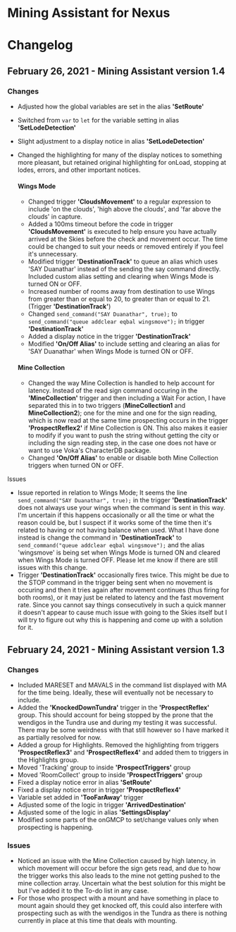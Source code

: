 # Mining Assistant for Nexus
# Changelog

## February 26, 2021 \- Mining Assistant version 1.4
### Changes

- Adjusted how the global variables are set in the alias **'SetRoute'**
- Switched from `var` to `let` for the variable setting in alias **'SetLodeDetection'**
- Slight adjustment to a display notice in alias **'SetLodeDetection'**
- Changed the highlighting for many of the display notices to something more pleasant, but retained original highlighting for onLoad, stopping at lodes, errors, and other important notices.
	
  #### Wings Mode
	- Changed trigger **'CloudsMovement'** to a regular expression to include 'on the clouds', 'high above the clouds', and 'far above the clouds' in capture.
	- Added a 100ms timeout before the code in trigger **'CloudsMovement'** is executed to help ensure you have actually arrived at the Skies before the check and movement occur. The time could be changed to suit your needs or removed entirely if you feel it's unnecessary.
	- Modified trigger **'DestinationTrack'** to queue an alias which uses 'SAY Duanathar' instead of the sending the say command directly. Included custom alias setting and clearing when Wings Mode is turned ON or OFF.
	- Increased number of rooms away from destination to use Wings from greater than or equal to 20, to greater than or equal to 21. (Trigger **'DestinationTrack'**)
	- Changed `send_command("SAY Duanathar", true);` to `send_command("queue addclear eqbal wingsmove");` in trigger **'DestinationTrack'**
	- Added a display notice in the trigger **'DestinationTrack'**
	- Modified **'On/Off Alias'** to include setting and clearing an alias for 'SAY Duanathar' when Wings Mode is turned ON or OFF.

	#### Mine Collection
	- Changed the way Mine Collection is handled to help account for latency. Instead of the read sign command occuring in the **'MineCollection'** trigger and then including a Wait For action, I have separated this in to two triggers (**MineCollection1** and **MineCollection2**); one for the mine and one for the sign reading, which is now read at the same time prospecting occurs in the trigger **'ProspectReflex2'** if Mine Collection is ON. This also makes it easier to modify if you want to push the string without getting the city or including the sign reading step, in the case one does not have or want to use Voka's CharacterDB package.
	- Changed **'On/Off Alias'** to enable or disable both Mine Collection triggers when turned ON or OFF.

Issues

- Issue reported in relation to Wings Mode; It seems the line `send_command("SAY Duanathar", true);` in the trigger **'DestinationTrack'** does not always use your wings when the command is sent in this way. I'm uncertain if this happens occasionally or all the time or what the reason could be, but I suspect if it works some of the time then it's related to having or not having balance when used. What I have done instead is change the command in **'DestinationTrack'** to `send_command("queue addclear eqbal wingsmove");` and the alias 'wingsmove' is being set when Wings Mode is turned ON and cleared when Wings Mode is turned OFF. Please let me know if there are still issues with this change.
- Trigger **'DestinationTrack'** occasionally fires twice. This might be due to the STOP command in the trigger being sent when no movement is occuring and then it tries again after movement continues (thus firing for both rooms), or it may just be related to latency and the fast movement rate. Since you cannot say things consecutively in such a quick manner it doesn't appear to cause much issue with going to the Skies itself but I will try to figure out why this is happening and come up with a solution for it.

## February 24, 2021 \- Mining Assistant version 1.3
### Changes
- Included MARESET and MAVALS in the command list displayed with MA for the time being. Ideally, these will eventually not be necessary to include.
- Added the **'KnockedDownTundra'** trigger in the **'ProspectReflex'** group. This should account for being stopped by the prone that the wendigos in the Tundra use and during my testing it was successful. There may be some weirdness with that still however so I have marked it as partially resolved for now.
- Added a group for Highlights. Removed the highlighting from triggers **'ProspectReflex3'** and **'ProspectReflex4'** and added them to triggers in the Highlights group.
- Moved 'Tracking' group to inside **'ProspectTriggers'** group
- Moved 'RoomCollect' group to inside **'ProspectTriggers'** group
- Fixed a display notice error in alias **'SetRoute'**
- Fixed a display notice error in trigger **'ProspectReflex4'**
- Variable set added in **'TooFarAway'** trigger
- Adjusted some of the logic in trigger **'ArrivedDestination'**
- Adjusted some of the logic in alias **'SettingsDisplay'**
- Modified some parts of the onGMCP to set/change values only when prospecting is happening.

### Issues
- Noticed an issue with the Mine Collection caused by high latency, in which movement will occur before the sign gets read, and due to how the trigger works this also leads to the mine not getting pushed to the mine collection array. Uncertain what the best solution for this might be but I've added it to the To-do list in any case.
- For those who prospect with a mount and have something in place to mount again should they get knocked off, this could also interfere with prospecting such as with the wendigos in the Tundra as there is nothing currently in place at this time that deals with mounting.
